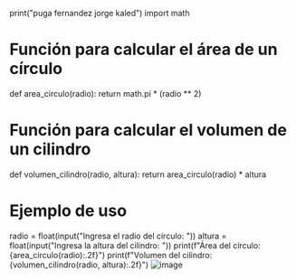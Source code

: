 print("puga fernandez jorge kaled")
import math

# Función para calcular el área de un círculo
def area_circulo(radio):
    return math.pi * (radio ** 2)

# Función para calcular el volumen de un cilindro
def volumen_cilindro(radio, altura):
    return area_circulo(radio) * altura

# Ejemplo de uso
radio = float(input("Ingresa el radio del círculo: "))
altura = float(input("Ingresa la altura del cilindro: "))
print(f"Área del círculo: {area_circulo(radio):.2f}")
print(f"Volumen del cilindro: {volumen_cilindro(radio, altura):.2f}")
![image](https://github.com/user-attachments/assets/6738def9-2177-48ad-a2a1-071f55352bc5)
